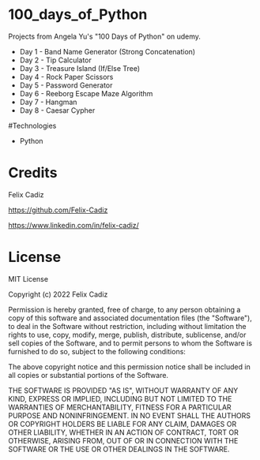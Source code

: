 # 100_days_of_Python

Projects from Angela Yu's "100 Days of Python" on udemy.
- Day 1 - Band Name Generator (Strong Concatenation) 
- Day 2 - Tip Calculator
- Day 3 - Treasure Island (If/Else Tree)
- Day 4 - Rock Paper Scissors
- Day 5 - Password Generator
- Day 6 - Reeborg Escape Maze Algorithm
- Day 7 - Hangman
- Day 8 - Caesar Cypher

#Technologies
- Python

# Credits
Felix Cadiz

https://github.com/Felix-Cadiz

https://www.linkedin.com/in/felix-cadiz/

# License

MIT License

Copyright (c) 2022 Felix Cadiz

Permission is hereby granted, free of charge, to any person obtaining a copy
of this software and associated documentation files (the "Software"), to deal
in the Software without restriction, including without limitation the rights
to use, copy, modify, merge, publish, distribute, sublicense, and/or sell
copies of the Software, and to permit persons to whom the Software is
furnished to do so, subject to the following conditions:

The above copyright notice and this permission notice shall be included in all
copies or substantial portions of the Software.

THE SOFTWARE IS PROVIDED "AS IS", WITHOUT WARRANTY OF ANY KIND, EXPRESS OR
IMPLIED, INCLUDING BUT NOT LIMITED TO THE WARRANTIES OF MERCHANTABILITY,
FITNESS FOR A PARTICULAR PURPOSE AND NONINFRINGEMENT. IN NO EVENT SHALL THE
AUTHORS OR COPYRIGHT HOLDERS BE LIABLE FOR ANY CLAIM, DAMAGES OR OTHER
LIABILITY, WHETHER IN AN ACTION OF CONTRACT, TORT OR OTHERWISE, ARISING FROM,
OUT OF OR IN CONNECTION WITH THE SOFTWARE OR THE USE OR OTHER DEALINGS IN THE
SOFTWARE.
